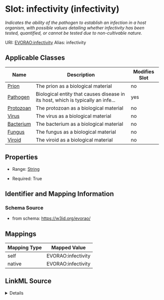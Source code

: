 

# Slot: infectivity (infectivity) 


_Indicates the ability of the pathogen to establish an infection in a host organism, with possible values detailing whether infectivity has been tested, quantified, or cannot be tested due to non-cultivable nature._





URI: [EVORAO:infectivity](https://w3id.org/evorao/infectivity)
Alias: infectivity

<!-- no inheritance hierarchy -->





## Applicable Classes

| Name | Description | Modifies Slot |
| --- | --- | --- |
| [Prion](Prion.md) | The prion as a biological material |  no  |
| [Pathogen](Pathogen.md) | Biological entity that causes disease in its host, which is typically an infe... |  yes  |
| [Protozoan](Protozoan.md) | The protozoan as a biological material |  no  |
| [Virus](Virus.md) | The virus as a biological material |  no  |
| [Bacterium](Bacterium.md) | The bacterium as a biological material |  no  |
| [Fungus](Fungus.md) | The fungus as a biological material |  no  |
| [Viroid](Viroid.md) | The viroid as a biological material |  no  |







## Properties

* Range: [String](String.md)

* Required: True





## Identifier and Mapping Information







### Schema Source


* from schema: https://w3id.org/evorao/




## Mappings

| Mapping Type | Mapped Value |
| ---  | ---  |
| self | EVORAO:infectivity |
| native | EVORAO:infectivity |




## LinkML Source

<details>
```yaml
name: infectivity
description: Indicates the ability of the pathogen to establish an infection in a
  host organism, with possible values detailing whether infectivity has been tested,
  quantified, or cannot be tested due to non-cultivable nature.
title: infectivity
from_schema: https://w3id.org/evorao/
rank: 1000
alias: infectivity
domain_of:
- Pathogen
range: string
required: true
multivalued: false
equals_string_in:
- Infectivity tested
- Infectivity tested and quantified
- Non cultivable sample, infectivity cannot be tested

```
</details>